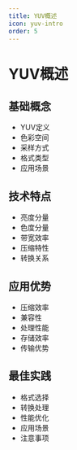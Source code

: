 ```yaml
---
title: YUV概述
icon: yuv-intro
order: 5
---
```


# YUV概述

## 基础概念
- YUV定义
- 色彩空间
- 采样方式
- 格式类型
- 应用场景

## 技术特点
- 亮度分量
- 色度分量
- 带宽效率
- 压缩特性
- 转换关系

## 应用优势
- 压缩效率
- 兼容性
- 处理性能
- 存储效率
- 传输优势

## 最佳实践
- 格式选择
- 转换处理
- 性能优化
- 应用场景
- 注意事项
